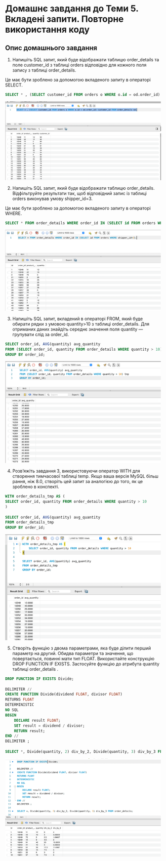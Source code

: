 # Домашнє завдання до Теми 5. Вкладені запити. Повторне використання коду

## Опис домашнього завдання

1. Напишіть SQL запит, який буде відображати таблицю order_details та поле customer_id з таблиці orders відповідно для кожного поля запису з таблиці order_details.

Це має бути зроблено за допомогою вкладеного запиту в операторі SELECT.

``` sql
SELECT * , (SELECT customer_id FROM orders o WHERE o.id = od.order_id) customer_id FROM order_details od;
```

![Results](./images/01_img.png)

2. Напишіть SQL запит, який буде відображати таблицю order_details. Відфільтруйте результати так, щоб відповідний запис із таблиці orders виконував умову shipper_id=3.

Це має бути зроблено за допомогою вкладеного запиту в операторі WHERE.

``` sql
SELECT * FROM order_details WHERE order_id IN (SELECT id FROM orders WHERE shipper_id=3);
```

![Results](./images/02_img.png)


3. Напишіть SQL запит, вкладений в операторі FROM, який буде обирати рядки з умовою quantity>10 з таблиці order_details. Для отриманих даних знайдіть середнє значення поля quantity — групувати слід за order_id.

``` sql
SELECT order_id, AVG(quantity) avg_quantity
FROM (SELECT order_id, quantity FROM order_details WHERE quantity > 10) tmp
GROUP BY order_id;
```

![Results](./images/03_img.png)


4. Розв’яжіть завдання 3, використовуючи оператор WITH для створення тимчасової таблиці temp. Якщо ваша версія MySQL більш рання, ніж 8.0, створіть цей запит за аналогією до того, як це зроблено в конспекті.

``` sql
WITH order_details_tmp AS (
SELECT order_id, quantity FROM order_details WHERE quantity > 10
)

SELECT order_id, AVG(quantity) avg_quantity
FROM order_details_tmp
GROUP BY order_id;
```

![Results](./images/04_img.png)

5. Створіть функцію з двома параметрами, яка буде ділити перший параметр на другий. Обидва параметри та значення, що повертається, повинні мати тип FLOAT.
   Використайте конструкцію DROP FUNCTION IF EXISTS. Застосуйте функцію до атрибута quantity таблиці order_details .

``` sql
DROP FUNCTION IF EXISTS Divide;

DELIMITER //
CREATE FUNCTION Divide(dividend FLOAT, divisor FLOAT)
RETURNS FLOAT
DETERMINISTIC 
NO SQL
BEGIN
    DECLARE result FLOAT;
    SET result = dividend / divisor;
    RETURN result;
END //
DELIMITER ;

SELECT *, Divide(quantity, 2) div_by_2, Divide(quantity, 3) div_by_3 FROM order_details;
```

![Results](./images/05_img.png)


    
